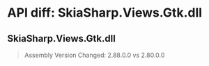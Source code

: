 # API diff: SkiaSharp.Views.Gtk.dll

## SkiaSharp.Views.Gtk.dll

> Assembly Version Changed: 2.88.0.0 vs 2.80.0.0

